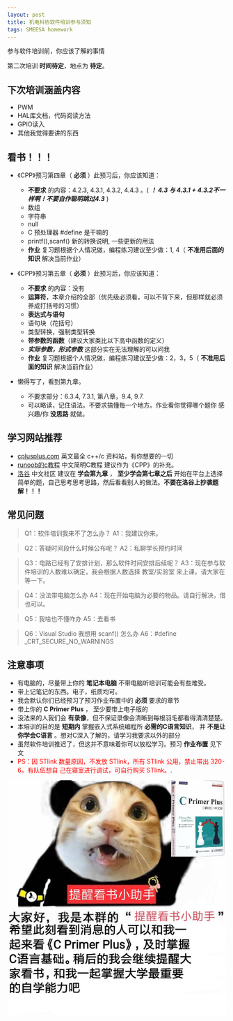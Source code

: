 ```yaml
---
layout: post
title: 机电科协软件培训参与须知
tags: SMEESA homework
---
```


参与软件培训前，你应该了解的事情

第二次培训 **时间待定**，地点为 **待定**。


## 下次培训涵盖内容
- PWM
- HAL库文档，代码阅读方法
- GPIO读入
- 其他我觉得要讲的东西


## 看书！！！

- 《CPP》预习第四章（ **必须** ）此预习后，你应该知道：
    - **不要求** 的内容：4.2.3, 4.3.1, 4.3.2, 4.4.3 。( ***！ 4.3 与 4.3.1 + 4.3.2不一样啊！不要自作聪明跳过4.3*** )
    - 数组
    - 字符串
    - null
    - C 预处理器 #define 是干嘛的
    - printf(),scanf() 新的转换说明, 一些更新的用法
    - **作业** 复习题根据个人情况做，编程练习建议至少做：1, 4（ **不准用后面的知识** 解决当前作业）
- 《CPP》预习第五章（ **必须** ）此预习后，你应该知道：
    - **不要求** 的内容：没有
    - **运算符**，本章介绍的全部（优先级必须看，可以不背下来，但那样就必须养成打括号的习惯）
    - **表达式与语句**
    - 语句块（花括号）
    - 类型转换，强制类型转换
    - **带参数的函数**（建议大家类比以下高中函数的定义）
    - ***实际参数，形式参数*** 这部分实在无法理解的可以问我
    - **作业** 复习题根据个人情况做，编程练习建议至少做：2，3，5（ **不准用后面的知识** 解决当前作业）


- 懒得写了，看到第九章。
    - 不要求部分：6.3.4, 7.3.1, 第八章，9.4, 9.7.
    - 可以略读，记住语法。不要求搞懂每一个地方。作业看你觉得哪个题你 感兴趣/你 **没思路** 就做。 

## 学习网站推荐
- <a href="https://cplusplus.com">cplusplus.com</a> 英文最全 c++/c 资料站，有你想要的一切
- <a href="https://www.runoob.com/cprogramming/c-tutorial.html">runoob的c教程</a> 中文简明C教程 建议作为《CPP》的补充。
- <a href="https://www.luogu.org">洛谷</a> 
中文社区 建议在 **学会第九章** ， **至少学会第七章之后** 开始在平台上选择简单的题，自己思考思考思路，然后看看别人的做法。**不要在洛谷上抄袭题解！！！**  




## 常见问题

> Q1：软件培训我来不了怎么办？
> A1：我建议你来。

> Q2：答疑时间段什么时候公布呢？
> A2：私聊学长预约时间

> Q3：电路已经有了安排计划，那么软件时间安排后续呢？
> A3：现在参与软件培训的人数难以确定，我会根据人数选择 教室/实验室 来上课，请大家在等一下。

> Q4：没法带电脑怎么办
> A4：现在开始电脑为必要的物品。请自行解决，借也可以。

> Q5：我啥也不懂咋办
> A5：去看书

> Q6：Visual Studio 我想用 scanf() 怎么办
> A6：#define _CRT_SECURE_NO_WARNINGS



## 注意事项

  - 有电脑的，尽量带上你的 **笔记本电脑** 不带电脑听培训可能会有些难受。
  - 带上记笔记的东西。电子，纸质均可。
  - 我会默认你们已经预习了预习作业布置中的 **必须** 要求的章节
  - 带上你的 **C Primer Plus** ， 至少要带上电子版的
  - 没法来的人我们会 **有录像**，但不保证录像会清晰到每根羽毛都看得清清楚楚。
  - 本培训的目的是 **短期内** 掌握嵌入式系统编程所 **必需的C语言知识**， 并 **不是让你学会C语言** 。想对C深入了解的，请学习我要求以外的部分
  - 虽然软件培训推迟了，但这并不意味着你可以放松学习。预习 **作业布置** 见下文
  - <span style="color:red">PS：因 STlink 数量原因，不发放 STlink，所有 STlink 公用，禁止带出 320-6。有队伍想自 己在寝室进行调试，可自行购买 STlink。</span>.

![readbook](/asset/images/2019-09/software-edu-pre-homework-1/readbook.jpg)